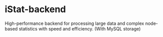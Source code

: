 # iStat-backend
High-performance backend for processing large data and complex node-based statistics with speed and efficiency. (With MySQL storage)
